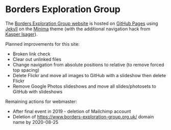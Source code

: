 # Borders Exploration Group

The [Borders Exploration Group website](https://www.borders-exploration-group.org.uk/) is hosted on [GitHub Pages](https://pages.github.com/) using [Jekyll](https://jekyllrb.com/) on the [Minima](https://github.com/jekyll/minima) theme (with the additional navigation hack from [Kasper Isager](https://gist.github.com/kasperisager/9416313)).

Planned improvements for this site:
* Broken link check
* Clear out unlinked files
* Change navigation from absolute positions to relative (to remove forced top spacing)
* Delete Flickr and move all images to GitHub with a slideshow then delete Flickr
* Remove Google Photos slideshows and move all slides/photosets to GitHub with slideshows

Remaining actions for webmaster:
* After final event in 2019 - deletion of Mailchimp account
* Deletion of https://www.borders-exploration-group.org.uk/ domain name by 2020-08-25

